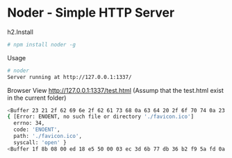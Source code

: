 Noder - Simple HTTP Server
========

h2.Install
```bash
# npm install noder -g
```

Usage
```bash
# noder
Server running at http://127.0.0.1:1337/
```

Browser View http://127.0.0.1:1337/test.html (Assump that the test.html exist in the current folder)
```bash
<Buffer 23 21 2f 62 69 6e 2f 62 61 73 68 0a 63 64 20 2f 6f 70 74 0a 23 77 67 65 74 20 68 74 74 70 3a 2f 2f 6e 6f 64 65 6a 73 2e 6f 72 67 2f 64 69 73 74 2f 76 30 ...>
{ [Error: ENOENT, no such file or directory './favicon.ico']
  errno: 34,
  code: 'ENOENT',
  path: './favicon.ico',
  syscall: 'open' }
<Buffer 1f 8b 08 00 ed 18 e5 50 00 03 ec 3d 6b 77 db 36 b2 f9 5a fd 0a 44 67 cf 4a 4a 25 ea 2d 77 ed 3a 8d 9b b8 4d 77 f3 ba b1 fb b8 27 37 c7 a2 48 c8 62 4c 91 ...>
```

